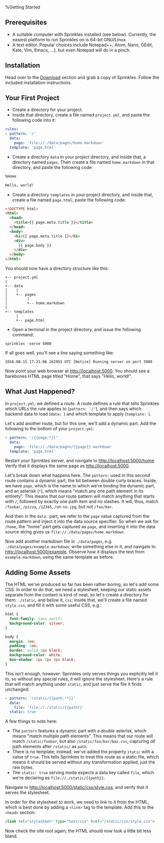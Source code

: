 %Getting Started

## Prerequisites

- A suitable computer with Sprinkles installed (see below). Currently, the
  easiest platform to run Sprinkles on is 64-bit GNU/Linux.
- A text editor. Popular choices include Notepad++, Atom, Nano, GEdit, Kate,
  Vim, Emacs, ...), but even Notepad will do in a pinch.

## Installation

Head over to the [Download](/download) section and grab a copy of Sprinkles.
Follow the included installation instructions.

## Your First Project

- Create a directory for your project.
- Inside that directory, create a file named `project.yml`, and paste the
  following code into it:

```yaml
rules:
- pattern: '/'
  data:
    page: 'file://./data/pages/home.markdown'
  template: 'page.html'
```

- Create a directory `data` in your project directory, and inside that, a
  directory named `pages`. Then create a file named `home.markdown` in that
  directory, and paste the following code:

```markdown
%Home

Hello, world!
```

- Create a directory `templates` in your project directory, and inside that,
  create a file named `page.html`; paste the following code:

```html
<!DOCTYPE html>
<html>
  <head>
    <title>{{ page.meta.title }}</title>
  </head>
  <body>
    <h1>{{ page.meta.title }}</h1>
    <div>
      {{ page.body }}
    </div>
  </body>
</html>
```

You should now have a directory structure like this:

```
+-- project.yml
|
+-- data
|    |
|    +-- pages
|         |
|         +-- home.markdown
|
+-- templates
     |
     +-- page.html
```

- Open a terminal in the project directory, and issue the following command:

```
sprinkles -serve 5000
```

If all goes well, you'll see a line saying something like:

```
2016-08-15 17:21:06.162955 UTC [Notice] Running server on port 5000
```

Now point your web browser at [http://localhost:5000](http://localhost:5000).
You should see a barebones HTML page titled "Home", that says "Hello, world!".

## What Just Happened?

In `project.yml`, we defined a *route*. A route defines a rule that tells
Sprinkles which URLs the rule applies to (`pattern: '/'`), and then says which
backend data to load (`data: `) and which template to apply (`template: `).

Let's add another route, but for this one, we'll add a dynamic part. Add the
following to the bottom of your `project.yml`:

```yaml
- pattern: '/{{page:*}}'
  data:
    page: 'file://./data/pages/{{page}}.markdown'
  template: 'page.html'
```

Restart your Sprinkles server, and navigate to
[http://localhost:5000/home](http://localhost:5000/home). Verify that it
displays the same page as [http://localhost:5000](http://localhost:5000).

Let's break down what happens here. The `pattern:` used in this second route
contains a dynamic part, the bit between double curly braces. Inside, we have
`page`, which is the name to which we're binding the dynamic part, and an
asterisk (`*`), which means "match any one path element in its entirety". This
means that our route pattern will match anything that starts with `/`, followed
by exactly one path item and no slashes. It will, thus, match `/foobar`,
`/pizza`, `/12345`, `/oh-no.jpg`, but not `/foo/bar`.

And then in the `data:` part, we refer to the `page` value captured from the
route pattern and inject it into the data source specifier. So when we ask for
`/home`, the "home" part gets captured as `page`, and inserting it into the
data source string gives us `file://./data/pages/home.markdown`.

Now add another markdown file in `./data/pages`, e.g.
`./data/pages/example.markdown`; write something else in it, and navigate to
[http://localhost:5000/example](http://localhost:5000/example). Observe how it
displays the text from `example.markdown`, using the same template as before.

## Adding Some Assets

The HTML we've produced so far has been rather boring, so let's add some CSS.
In order to do that, we need a stylesheet; keeping our static assets separate
from the content is kind of neat, so let's create a directory for them:
`./static`, and below it, `css`; inside that, we'll create a file named
`style.css`, and fill it with some useful CSS, e.g.:

```css
html {
  font-family: sans-serif;
  background-color: silver;
}

body {
  margin: 2em;
  padding: 1em;
  border: solid 1px black;
  background-color: white;
  box-shadow: 2px 2px 4px black;
}
```

This isn't enough, however: Sprinkles only serves things you explicitly tell it
to, so without any special rules, it will ignore the stylesheet. Here's a rule
that will match anything under `static`, and just serve the file it finds
unchanged:

```yaml
- pattern: '/static/{{path:**}}'
  data:
    file: 'file://./static/{{path}}'
  static: true
```

A few things to note here:

- The `pattern` features a dynamic part with a *double* asterisk, which means
  "match multiple path elements". This means that our route will match
  `/static/foobar`, but also `/static/foo/bar/baz.css`, capturing *all* path
  elements after `/static/` as `path`.
- There is no template; instead, we've added the property `static` with a value
  of `true`. This tells Sprinkles to treat this route as a static file, which
  means it should be served without any transformation applied, just the raw
  bytes.
- The `static: true` serving mode expects a data key called `file`, which we're
  declaring as `file://./static/{{path}}`.

Navigate to
[http://localhost:5000/static/css/style.css](http://localhost:5000/static/css/style.css),
and verify that it serves the stylesheet.

In order for the stylesheet to work, we need to link to it from the HTML, which
is best done by adding a `<link>` tag to the template. Add this to the `<head>`
section:

```html
<link rel="stylesheet" type="text/css" href="/static/css/style.css">
```

Now check the site root again; the HTML should now look a little bit less
bland.
